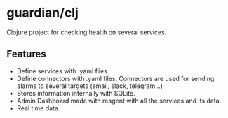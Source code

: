 # guardian/clj

Clojure project for checking health on several services.

## Features

* Define services with .yaml files.
* Define connectors with .yaml files. Connectors are used for sending alarms to several targets (email, slack, telegram...)
* Stores information internally with SQLite.
* Admin Dashboard made with reagent with all the services and its data.
* Real time data.
